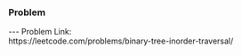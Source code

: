 <h3>Problem</h3>
---
Problem Link:<br/>
https://leetcode.com/problems/binary-tree-inorder-traversal/
